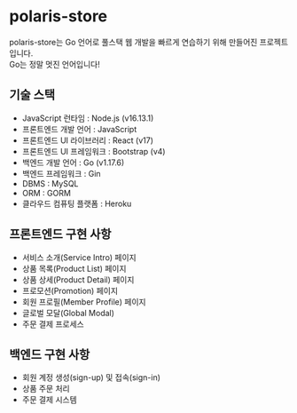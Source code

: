 # polaris-store

polaris-store는 Go 언어로 풀스택 웹 개발을 빠르게 연습하기 위해 만들어진 프로젝트입니다.  
Go는 정말 멋진 언어입니다!  

## 기술 스택

- JavaScript 런타임 : Node.js (v16.13.1)
- 프론트엔드 개발 언어 : JavaScript
- 프론트엔드 UI 라이브러리 : React (v17)
- 프론트엔드 UI 프레임워크 : Bootstrap (v4)
- 백엔드 개발 언어 : Go (v1.17.6)
- 백엔드 프레임워크 : Gin
- DBMS : MySQL
- ORM : GORM
- 클라우드 컴퓨팅 플랫폼 : Heroku

## 프론트엔드 구현 사항

- 서비스 소개(Service Intro) 페이지
- 상품 목록(Product List) 페이지
- 상품 상세(Product Detail) 페이지
- 프로모션(Promotion) 페이지
- 회원 프로필(Member Profile) 페이지
- 글로벌 모달(Global Modal)
- 주문 결제 프로세스

## 백엔드 구현 사항

- 회원 계정 생성(sign-up) 및 접속(sign-in)
- 상품 주문 처리
- 주문 결제 시스템
